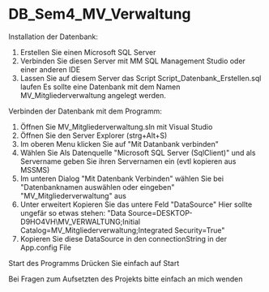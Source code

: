 # DB_Sem4_MV_Verwaltung
Installation der Datenbank:
1) Erstellen Sie einen Microsoft SQL Server
2) Verbinden Sie diesen Server mit MM SQL Management Studio oder einer anderen IDE
3) Lassen Sie auf diesem Server das Script Script_Datenbank_Erstellen.sql laufen
 Es sollte eine Datenbank mit dem Namen MV_Mitgliederverwaltung angelegt werden.

Verbinden der Datenbank mit dem Programm:
1) Öffnen Sie MV_Mitgliederverwaltung.sln mit Visual Studio
2) Öffnen Sie den Server Explorer (strg+Alt+S)
3) Im oberen Menu klicken Sie auf "Mit Datanbank verbinden"
4) Wählen Sie Als Datenquelle "Microsoft SQL Server (SqlClient)" und als Servername geben Sie ihren Servernamen ein (evtl kopieren aus MSSMS)
5) Im unteren Dialog "Mit Datenbank Verbinden" wählen Sie bei "Datenbanknamen auswählen oder eingeben" "MV_Mitgliederverwaltung" aus
6) Unter erweitert Kopieren Sie das untere Feld "DataSource" Hier sollte ungefär so etwas stehen: "Data Source=DESKTOP-D9HO4VH\MV_VERWALTUNG;Initial Catalog=MV_Mitgliederverwaltung;Integrated Security=True"
7) Kopieren Sie diese DataSource in den connectionString in der App.config File

Start des Programms
Drücken Sie einfach auf Start

Bei Fragen zum Aufsetzten des Projekts bitte einfach an mich wenden
